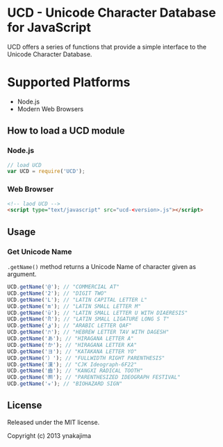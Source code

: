 # UCD - Unicode Character Database for JavaScript

UCD offers a series of functions that provide a simple interface to the Unicode Character Database.


# Supported Platforms

* Node.js
* Modern Web Browsers


## How to load a UCD module

### Node.js
```javascript
// load UCD
var UCD = require('UCD');
```


### Web Browser
```html
<!-- laod UCD -->
<script type="text/javascript" src="ucd-<version>.js"></script>
```

## Usage

### Get Unicode Name
`.getName()` method returns a Unicode Name of character given as argument.

```javascript
UCD.getName('@'); // "COMMERCIAL AT"
UCD.getName('2'); // "DIGIT TWO"
UCD.getName('L'); // "LATIN CAPITAL LETTER L"
UCD.getName('m'); // "LATIN SMALL LETTER M"
UCD.getName('ü'); // "LATIN SMALL LETTER U WITH DIAERESIS"
UCD.getName('ﬅ'); // "LATIN SMALL LIGATURE LONG S T"
UCD.getName('ق'); // "ARABIC LETTER QAF"
UCD.getName('תּ'); // "HEBREW LETTER TAV WITH DAGESH"
UCD.getName('あ'); // "HIRAGANA LETTER A"
UCD.getName('か'); // "HIRAGANA LETTER KA"
UCD.getName('ヨ'); // "KATAKANA LETTER YO"
UCD.getName('）'); // "FULLWIDTH RIGHT PARENTHESIS"
UCD.getName('漢'); // "CJK Ideograph-6F22"
UCD.getName('⿒'); // "KANGXI RADICAL TOOTH"
UCD.getName('㉀'); // "PARENTHESIZED IDEOGRAPH FESTIVAL"
UCD.getName('☣'); // "BIOHAZARD SIGN"
```

## License
Released under the MIT license.

Copyright (c) 2013 ynakajima

